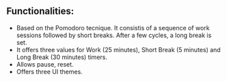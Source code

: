 ## Functionalities:
  - Based on the Pomodoro tecnique. It consistis of a sequence of work sessions followed by short breaks. 
  After a few cycles, a long break is set.
  - It offers three values for Work (25 minutes), Short Break (5 minutes) and Long Break (30 minutes) timers.
  - Allows pause, reset.
  - Offers three UI themes.
  
